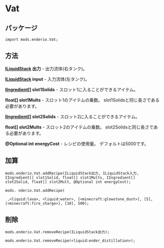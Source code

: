 # Vat

## パッケージ

`import mods.enderio.Vat;`

## 方法

**[ILiquidStack](/Vanilla/Liquids/ILiquidStack/) 出力** - 出力流体(右タンク)。

**[ILiquidStack](/Vanilla/Liquids/ILiquidStack/) input** - 入力流体(左タンク)。

**[IIngredient](/Vanilla/Variable_Types/IIngredient/)[] slot1Solids** - スロット1に入ることができるアイテム。

**float[] slot1Mults** - スロット1のアイテムの乗数。 slot1Solidsと同じ長さである必要があります。

**[IIngredient](/Vanilla/Variable_Types/IIngredient/)[] slot2Solids** - スロット2に入ることができるアイテム。

**float[] slot2Mults** - スロット2のアイテムの乗数。 slot2Solidsと同じ長さである必要があります。

**@Optional int energyCost** - レシピの使用量。 デフォルトは5000です。

## 加算

```zenscript
mods.enderio.Vat.addRecipe(ILiquidStack出力, ILiquidStack入力, IIngredient[] slot1Solid, float[] slot1Mults, IIngredient[] slot2Solid, float[] slot2Mult, @Optional int energyCost);

mods. nderio.Vat.addRecipe( 

 ,<liquid:lava>, <liquid:water>, [<minecraft:glowstone_dust>], [5], [<minecraft:fire_charge>], [10], 500);
```

## 削除

```zenscript
mods.enderio.Vat.removeRecipe(ILiquidStack出力);

mods.enderio.Vat.removeRecipe(<liquid:ender_distillation>);
```